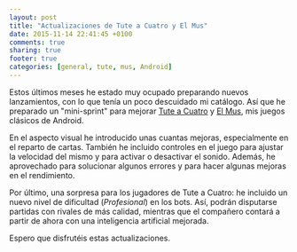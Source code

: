 ```yaml
---
layout: post
title: "Actualizaciones de Tute a Cuatro y El Mus"
date: 2015-11-14 22:41:45 +0100
comments: true
sharing: true
footer: true
categories: [general, tute, mus, Android] 
---
```

Estos últimos meses he estado muy ocupado preparando nuevos lanzamientos, con lo que tenía un poco descuidado mi catálogo. Así que he preparado un "mini-sprint" para mejorar [Tute a Cuatro](https://play.google.com/store/apps/details?id=donnaipe.tutegratis)
y [El Mus](https://play.google.com/store/apps/details?id=donnaipe.mus), mis juegos clásicos de Android.

En el aspecto visual he introducido unas cuantas mejoras, especialmente en el reparto de cartas. También he incluido controles en el juego para ajustar la velocidad del mismo y para activar o desactivar el sonido. Además, he aprovechado para solucionar algunos errores y para hacer algunas mejoras en el rendimiento.

Por último, una sorpresa para los jugadores de Tute a Cuatro: he incluido un nuevo nivel de dificultad (*Profesional*) en los bots. Así, podrán disputarse partidas con rivales de más calidad, mientras que el compañero contará a partir de ahora con una inteligencia artificial mejorada. 

Espero que disfrutéis estas actualizaciones.